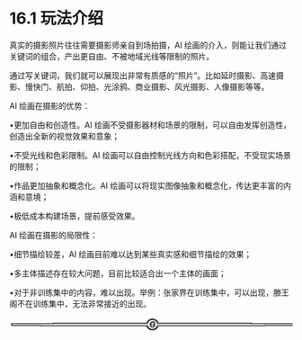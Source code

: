 # 16.1 玩法介绍

真实的摄影照片往往需要摄影师亲自到场拍摄，AI 绘画的介入，则能让我们通过关键词的组合，产出更自由、不被地域光线等限制的照片。

通过写关键词，我们就可以展现出非常有质感的“照片”。比如延时摄影、高速摄影、慢快门、航拍、仰拍、光涂鸦、商业摄影、风光摄影、人像摄影等等。

AI 绘画在摄影的优势：

•更加自由和创造性。AI 绘画不受摄影器材和场景的限制，可以自由发挥创造性，创造出全新的视觉效果和意象；

•不受光线和色彩限制。AI 绘画可以自由控制光线方向和色彩搭配，不受现实场景的限制；

•作品更加抽象和概念化。AI 绘画可以将现实图像抽象和概念化，传达更丰富的内涵和意境；

•极低成本构建场景，提前感受效果。

AI 绘画在摄影的局限性：

•细节描绘较差，AI 绘画目前难以达到某些真实感和细节描绘的效果；

•多主体描述存在较大问题，目前比较适合出一个主体的画面；

•对于非训练集中的内容，难以出现。举例：张家界在训练集中，可以出现，滕王阁不在训练集中，无法非常接近的出现。

![](img/e12d1c8b9f4ffdf6c4edf913cceed533.png)